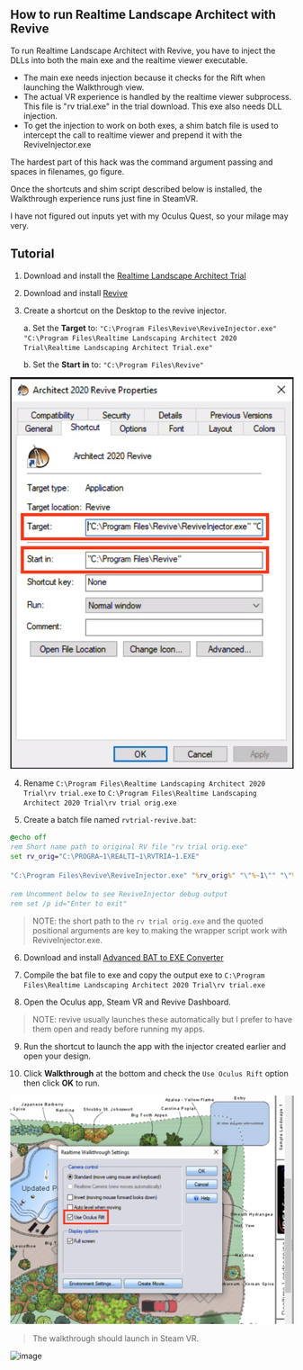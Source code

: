 ## How to run Realtime Landscape Architect with Revive

To run Realtime Landscape Architect with Revive, you have to inject the DLLs into both the main exe and the realtime viewer executable.

  - The main exe needs injection because it checks for the Rift when launching the Walkthrough view.
  - The actual VR experience is handled by the realtime viewer subprocess. This file is "rv trial.exe" in the trial download. This exe also needs DLL injection.
  - To get the injection to work on both exes, a shim batch file is used to intercept the call to realtime viewer and prepend it with the ReviveInjector.exe

The hardest part of this hack was the command argument passing and spaces in filenames, go figure.

Once the shortcuts and shim script described below is installed, the Walkthrough experience runs just fine in SteamVR. 

I have not figured out inputs yet with my Oculus Quest, so your milage may very.

## Tutorial

1. Download and install the [Realtime Landscape Architect Trial](https://www.ideaspectrum.com/free-landscape-design-software-trial/)

2. Download and install [Revive](https://github.com/librevr/revive/releases)

3. Create a shortcut on the Desktop to the revive injector.

    a. Set the __Target__ to: `"C:\Program Files\Revive\ReviveInjector.exe" "C:\Program Files\Realtime Landscaping Architect 2020 Trial\Realtime Landscaping Architect Trial.exe"`
    
    b. Set the __Start in__ to: `"C:\Program Files\Revive"`

![image](images\rla_revive_shortcut.png)

4. Rename `C:\Program Files\Realtime Landscaping Architect 2020 Trial\rv trial.exe` to `C:\Program Files\Realtime Landscaping Architect 2020 Trial\rv trial orig.exe` 

5. Create a batch file named `rvtrial-revive.bat`:

```bat
@echo off
rem Short name path to original RV file "rv trial orig.exe"
set rv_orig="C:\PROGRA~1\REALTI~1\RVTRIA~1.EXE"

"C:\Program Files\Revive\ReviveInjector.exe" "%rv_orig%" "\"%~1\"" "\"%~2\"" "\"%~3\"" "\"%~4\"" "\"%~5\""

rem Uncomment below to see ReviveInjector debug output
rem set /p id="Enter to exit"
```

> NOTE: the short path to the `rv trial orig.exe` and the quoted positional arguments are key to making the wrapper script work with ReviveInjector.exe.

6. Download and install [Advanced BAT to EXE Converter](https://www.battoexeconverter.com/#downloadbattoexe)

7. Compile the bat file to exe and copy the output exe to `C:\Program Files\Realtime Landscaping Architect 2020 Trial\rv trial.exe`

8. Open the Oculus app, Steam VR and Revive Dashboard. 

> NOTE: revive usually launches these automatically but I prefer to have them open and ready before running my apps.

9. Run the shortcut to launch the app with the injector created earlier and open your design.

10. Click __Walkthrough__ at the bottom and check the `Use Oculus Rift` option then click __OK__ to run.

![image](images\rla_walkthrough_launch.png)

> The walkthrough should launch in Steam VR.

![image](images\rla_walkthrough_steam_vr.png)
